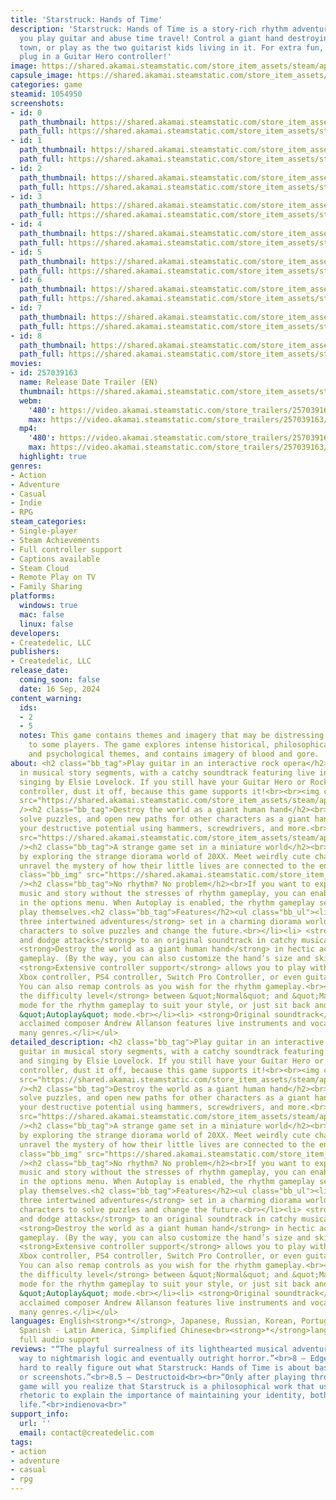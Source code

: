 ```yaml
---
title: 'Starstruck: Hands of Time'
description: 'Starstruck: Hands of Time is a story-rich rhythm adventure game where
  you play guitar and abuse time travel! Control a giant hand destroying a miniature
  town, or play as the two guitarist kids living in it. For extra fun, optionally
  plug in a Guitar Hero controller!'
image: https://shared.akamai.steamstatic.com/store_item_assets/steam/apps/1054950/header.jpg?t=1732686510
capsule_image: https://shared.akamai.steamstatic.com/store_item_assets/steam/apps/1054950/f6e123dc854e1e7026dc23b8a53184d7332eb3f9/capsule_231x87.jpg?t=1732686510
categories: game
steamid: 1054950
screenshots:
- id: 0
  path_thumbnail: https://shared.akamai.steamstatic.com/store_item_assets/steam/apps/1054950/ss_9eb6d8ecc08a7aa6024b2adf8e7c4a9270487af1.600x338.jpg?t=1732686510
  path_full: https://shared.akamai.steamstatic.com/store_item_assets/steam/apps/1054950/ss_9eb6d8ecc08a7aa6024b2adf8e7c4a9270487af1.1920x1080.jpg?t=1732686510
- id: 1
  path_thumbnail: https://shared.akamai.steamstatic.com/store_item_assets/steam/apps/1054950/ss_05e8a60f7c9a80409b43be5d0a0d27e94baf9cda.600x338.jpg?t=1732686510
  path_full: https://shared.akamai.steamstatic.com/store_item_assets/steam/apps/1054950/ss_05e8a60f7c9a80409b43be5d0a0d27e94baf9cda.1920x1080.jpg?t=1732686510
- id: 2
  path_thumbnail: https://shared.akamai.steamstatic.com/store_item_assets/steam/apps/1054950/ss_95cd20faf3d62b39e5eb547b0444c088f8b95f25.600x338.jpg?t=1732686510
  path_full: https://shared.akamai.steamstatic.com/store_item_assets/steam/apps/1054950/ss_95cd20faf3d62b39e5eb547b0444c088f8b95f25.1920x1080.jpg?t=1732686510
- id: 3
  path_thumbnail: https://shared.akamai.steamstatic.com/store_item_assets/steam/apps/1054950/ss_336d72352c083201be39cdab6328e91c4c1f7a13.600x338.jpg?t=1732686510
  path_full: https://shared.akamai.steamstatic.com/store_item_assets/steam/apps/1054950/ss_336d72352c083201be39cdab6328e91c4c1f7a13.1920x1080.jpg?t=1732686510
- id: 4
  path_thumbnail: https://shared.akamai.steamstatic.com/store_item_assets/steam/apps/1054950/ss_d38b55577037effa04aef8c83728f495564887a5.600x338.jpg?t=1732686510
  path_full: https://shared.akamai.steamstatic.com/store_item_assets/steam/apps/1054950/ss_d38b55577037effa04aef8c83728f495564887a5.1920x1080.jpg?t=1732686510
- id: 5
  path_thumbnail: https://shared.akamai.steamstatic.com/store_item_assets/steam/apps/1054950/ss_34dd96797862a16520b7c24123c208d642f91f42.600x338.jpg?t=1732686510
  path_full: https://shared.akamai.steamstatic.com/store_item_assets/steam/apps/1054950/ss_34dd96797862a16520b7c24123c208d642f91f42.1920x1080.jpg?t=1732686510
- id: 6
  path_thumbnail: https://shared.akamai.steamstatic.com/store_item_assets/steam/apps/1054950/ss_b92fe188214b0848a158ea6bd062e48dcf3782f8.600x338.jpg?t=1732686510
  path_full: https://shared.akamai.steamstatic.com/store_item_assets/steam/apps/1054950/ss_b92fe188214b0848a158ea6bd062e48dcf3782f8.1920x1080.jpg?t=1732686510
- id: 7
  path_thumbnail: https://shared.akamai.steamstatic.com/store_item_assets/steam/apps/1054950/ss_27e640050ade6c430de3efc0d116a6c2055a78f9.600x338.jpg?t=1732686510
  path_full: https://shared.akamai.steamstatic.com/store_item_assets/steam/apps/1054950/ss_27e640050ade6c430de3efc0d116a6c2055a78f9.1920x1080.jpg?t=1732686510
- id: 8
  path_thumbnail: https://shared.akamai.steamstatic.com/store_item_assets/steam/apps/1054950/ss_266ea7f3b382a9f0356db48f97b99ab761ee20ff.600x338.jpg?t=1732686510
  path_full: https://shared.akamai.steamstatic.com/store_item_assets/steam/apps/1054950/ss_266ea7f3b382a9f0356db48f97b99ab761ee20ff.1920x1080.jpg?t=1732686510
movies:
- id: 257039163
  name: Release Date Trailer (EN)
  thumbnail: https://shared.akamai.steamstatic.com/store_item_assets/steam/apps/257039163/movie.293x165.jpg?t=1721436331
  webm:
    '480': https://video.akamai.steamstatic.com/store_trailers/257039163/movie480_vp9.webm?t=1721436331
    max: https://video.akamai.steamstatic.com/store_trailers/257039163/movie_max_vp9.webm?t=1721436331
  mp4:
    '480': https://video.akamai.steamstatic.com/store_trailers/257039163/movie480.mp4?t=1721436331
    max: https://video.akamai.steamstatic.com/store_trailers/257039163/movie_max.mp4?t=1721436331
  highlight: true
genres:
- Action
- Adventure
- Casual
- Indie
- RPG
steam_categories:
- Single-player
- Steam Achievements
- Full controller support
- Captions available
- Steam Cloud
- Remote Play on TV
- Family Sharing
platforms:
  windows: true
  mac: false
  linux: false
developers:
- Createdelic, LLC
publishers:
- Createdelic, LLC
release_date:
  coming_soon: false
  date: 16 Sep, 2024
content_warning:
  ids:
  - 2
  - 5
  notes: This game contains themes and imagery that may be distressing or unsettling
    to some players. The game explores intense historical, philosophical, religious,
    and psychological themes, and contains imagery of blood and gore.
about: <h2 class="bb_tag">Play guitar in an interactive rock opera</h2><br>Play guitar
  in musical story segments, with a catchy soundtrack featuring live instruments and
  singing by Elsie Lovelock. If you still have your Guitar Hero or Rock Band guitar
  controller, dust it off, because this game supports it!<br><br><img class="bb_img"
  src="https://shared.akamai.steamstatic.com/store_item_assets/steam/apps/1054950/extras/Starstruck_Steam_AboutThisGame2_648x172.gif?t=1732686510"
  /><h2 class="bb_tag">Destroy the world as a giant human hand</h2><br>Demolish houses,
  solve puzzles, and open new paths for other characters as a giant hand. Unleash
  your destructive potential using hammers, screwdrivers, and more.<br><br><img class="bb_img"
  src="https://shared.akamai.steamstatic.com/store_item_assets/steam/apps/1054950/extras/Starstruck_Steam_AboutThisGame3_648x172.gif?t=1732686510"
  /><h2 class="bb_tag">A strange game set in a miniature world</h2><br>Save the future
  by exploring the strange diorama world of 20XX. Meet weirdly cute characters and
  unravel the mystery of how their little lives are connected to the end of mankind.<br><br><img
  class="bb_img" src="https://shared.akamai.steamstatic.com/store_item_assets/steam/apps/1054950/extras/Starstruck_Steam_AboutThisGame1_647x171.png?t=1732686510"
  /><h2 class="bb_tag">No rhythm? No problem</h2><br>If you want to experience the
  music and story without the stresses of rhythm gameplay, you can enable &quot;Autoplay&quot;
  in the options menu. When Autoplay is enabled, the rhythm gameplay sections will
  play themselves.<h2 class="bb_tag">Features</h2><ul class="bb_ul"><li> <strong>Explore
  three intertwined adventures</strong> set in a charming diorama world, switching
  characters to solve puzzles and change the future.<br></li><li> <strong>Play guitar
  and dodge attacks</strong> to an original soundtrack in catchy musical story segments.<br></li><li>
  <strong>Destroy the world as a giant human hand</strong> in hectic action-puzzle
  gameplay. (By the way, you can also customize the hand’s size and skin color.)<br></li><li>
  <strong>Extensive controller support</strong> allows you to play with your keyboard,
  Xbox controller, PS4 controller, Switch Pro Controller, or even guitar controller!
  You can also remap controls as you wish for the rhythm gameplay.<br></li><li> <strong>Adjust
  the difficulty level</strong> between &quot;Normal&quot; and &quot;Master&quot;
  mode for the rhythm gameplay to suit your style, or just sit back and watch with
  &quot;Autoplay&quot; mode.<br></li><li> <strong>Original soundtrack</strong> by
  acclaimed composer Andrew Allanson features live instruments and vocals spanning
  many genres.</li></ul>
detailed_description: <h2 class="bb_tag">Play guitar in an interactive rock opera</h2><br>Play
  guitar in musical story segments, with a catchy soundtrack featuring live instruments
  and singing by Elsie Lovelock. If you still have your Guitar Hero or Rock Band guitar
  controller, dust it off, because this game supports it!<br><br><img class="bb_img"
  src="https://shared.akamai.steamstatic.com/store_item_assets/steam/apps/1054950/extras/Starstruck_Steam_AboutThisGame2_648x172.gif?t=1732686510"
  /><h2 class="bb_tag">Destroy the world as a giant human hand</h2><br>Demolish houses,
  solve puzzles, and open new paths for other characters as a giant hand. Unleash
  your destructive potential using hammers, screwdrivers, and more.<br><br><img class="bb_img"
  src="https://shared.akamai.steamstatic.com/store_item_assets/steam/apps/1054950/extras/Starstruck_Steam_AboutThisGame3_648x172.gif?t=1732686510"
  /><h2 class="bb_tag">A strange game set in a miniature world</h2><br>Save the future
  by exploring the strange diorama world of 20XX. Meet weirdly cute characters and
  unravel the mystery of how their little lives are connected to the end of mankind.<br><br><img
  class="bb_img" src="https://shared.akamai.steamstatic.com/store_item_assets/steam/apps/1054950/extras/Starstruck_Steam_AboutThisGame1_647x171.png?t=1732686510"
  /><h2 class="bb_tag">No rhythm? No problem</h2><br>If you want to experience the
  music and story without the stresses of rhythm gameplay, you can enable &quot;Autoplay&quot;
  in the options menu. When Autoplay is enabled, the rhythm gameplay sections will
  play themselves.<h2 class="bb_tag">Features</h2><ul class="bb_ul"><li> <strong>Explore
  three intertwined adventures</strong> set in a charming diorama world, switching
  characters to solve puzzles and change the future.<br></li><li> <strong>Play guitar
  and dodge attacks</strong> to an original soundtrack in catchy musical story segments.<br></li><li>
  <strong>Destroy the world as a giant human hand</strong> in hectic action-puzzle
  gameplay. (By the way, you can also customize the hand’s size and skin color.)<br></li><li>
  <strong>Extensive controller support</strong> allows you to play with your keyboard,
  Xbox controller, PS4 controller, Switch Pro Controller, or even guitar controller!
  You can also remap controls as you wish for the rhythm gameplay.<br></li><li> <strong>Adjust
  the difficulty level</strong> between &quot;Normal&quot; and &quot;Master&quot;
  mode for the rhythm gameplay to suit your style, or just sit back and watch with
  &quot;Autoplay&quot; mode.<br></li><li> <strong>Original soundtrack</strong> by
  acclaimed composer Andrew Allanson features live instruments and vocals spanning
  many genres.</li></ul>
languages: English<strong>*</strong>, Japanese, Russian, Korean, Portuguese - Brazil,
  Spanish - Latin America, Simplified Chinese<br><strong>*</strong>languages with
  full audio support
reviews: "“The playful surrealness of its lighthearted musical adventure thus gives
  way to nightmarish logic and eventually outright horror.”<br>8 – Edge<br><br>“It’s
  hard to really figure out what Starstruck: Hands of Time is about based on trailers
  or screenshots.”<br>8.5 – Destructoid<br><br>“Only after playing through the whole
  game will you realize that Starstruck is a philosophical work that uses cross-dimensional
  rhetoric to explain the importance of maintaining your identity, both in art and
  life.”<br>indienova<br>"
support_info:
  url: ''
  email: contact@createdelic.com
tags:
- action
- adventure
- casual
- rpg
---
```

